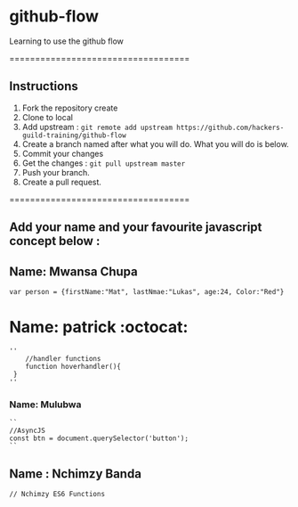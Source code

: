 # github-flow
Learning to use the github flow 

===================================
## Instructions 
1. Fork the repository create
2. Clone to local 
3. Add upstream : `git remote add upstream https://github.com/hackers-guild-training/github-flow`
4. Create a branch named after what you will do. What you will do is below. 
6. Commit your changes 
5. Get the changes : `git pull upstream master`
6. Push your branch.
7. Create a pull request. 

=================================== 

## Add your name and your favourite javascript concept below : 

 ## Name: Mwansa Chupa
  ``
var person = {firstName:"Mat",
	      lastNmae:"Lukas",
	      age:24,
 	      Color:"Red"}	
 ``
 # Name: patrick :octocat:
    ''
        //handler functions
        function hoverhandler(){
	 }
    ''
### Name: Mulubwa
	``
	//AsyncJS
	const btn = document.querySelector('button');
	``
## Name   : Nchimzy Banda
 ``
      // Nchimzy
      ES6 Functions
 ``




